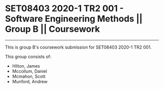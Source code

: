 # SET08403 2020-1 TR2 001 - Software Engineering Methods || Group B || Coursework

---
This is group B's coursework submission for SET08403 2020-1 TR2 001.

This group consists of:
* Hilton, James
* Mccollum, Daniel
* Mcmahon, Scott
* Munford, Andrew
